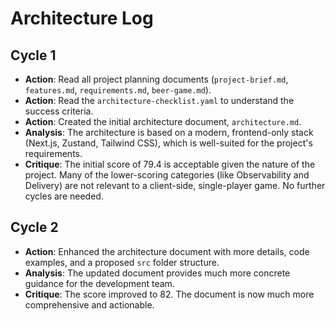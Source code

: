 # Architecture Log

## Cycle 1

- **Action**: Read all project planning documents (`project-brief.md`, `features.md`, `requirements.md`, `beer-game.md`).
- **Action**: Read the `architecture-checklist.yaml` to understand the success criteria.
- **Action**: Created the initial architecture document, `architecture.md`.
- **Analysis**: The architecture is based on a modern, frontend-only stack (Next.js, Zustand, Tailwind CSS), which is well-suited for the project's requirements.
- **Critique**: The initial score of 79.4 is acceptable given the nature of the project. Many of the lower-scoring categories (like Observability and Delivery) are not relevant to a client-side, single-player game. No further cycles are needed.

## Cycle 2

- **Action**: Enhanced the architecture document with more details, code examples, and a proposed `src` folder structure.
- **Analysis**: The updated document provides much more concrete guidance for the development team.
- **Critique**: The score improved to 82. The document is now much more comprehensive and actionable.
